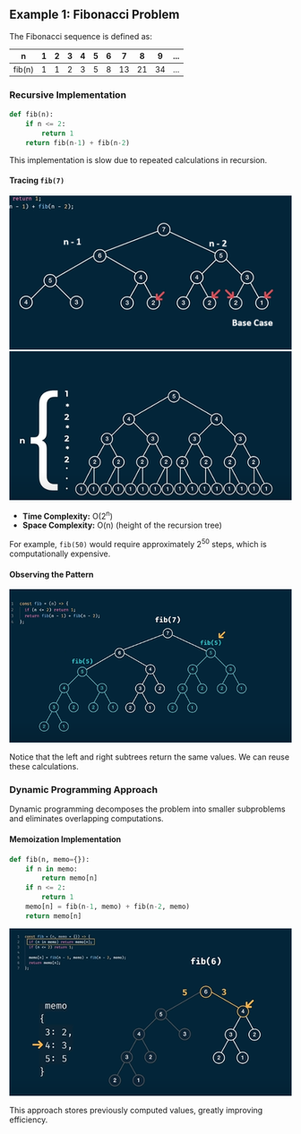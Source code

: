 ## Example 1: Fibonacci Problem

The Fibonacci sequence is defined as:

| n      | 1 | 2 | 3 | 4 | 5 | 6 | 7 | 8 | 9 | ... |
|--------|---|---|---|---|---|---|---|---|---|-----|
| fib(n) | 1 | 1 | 2 | 3 | 5 | 8 | 13| 21| 34| ... |

### Recursive Implementation

```python
def fib(n):
    if n <= 2:
        return 1
    return fib(n-1) + fib(n-2)
```

This implementation is slow due to repeated calculations in recursion.

#### Tracing `fib(7)`

![Recursive Tree](image.png)
![Recursive Tree Expanded](image-1.png)

- **Time Complexity:** O(2<sup>n</sup>)
- **Space Complexity:** O(n) (height of the recursion tree)

For example, `fib(50)` would require approximately 2<sup>50</sup> steps, which is computationally expensive.

#### Observing the Pattern

![Overlapping Subproblems](image-2.png)

Notice that the left and right subtrees return the same values. We can reuse these calculations.

### Dynamic Programming Approach

Dynamic programming decomposes the problem into smaller subproblems and eliminates overlapping computations.

#### Memoization Implementation

```python
def fib(n, memo={}):
    if n in memo:
        return memo[n]
    if n <= 2:
        return 1
    memo[n] = fib(n-1, memo) + fib(n-2, memo)
    return memo[n]
```

![alt text](image-3.png)

This approach stores previously computed values, greatly improving efficiency.
